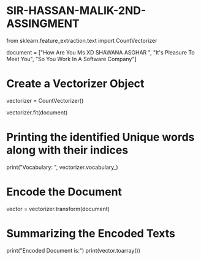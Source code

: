 # SIR-HASSAN-MALIK-2ND-ASSINGMENT
from sklearn.feature_extraction.text import CountVectorizer

document = ["How Are You Ms XD SHAWANA ASGHAR ",
			"It's Pleasure To Meet You",
			"So You Work In A Software Company"]

# Create a Vectorizer Object
vectorizer = CountVectorizer()

vectorizer.fit(document)

# Printing the identified Unique words along with their indices
print("Vocabulary: ", vectorizer.vocabulary_)

# Encode the Document
vector = vectorizer.transform(document)

# Summarizing the Encoded Texts
print("Encoded Document is:")
print(vector.toarray())
